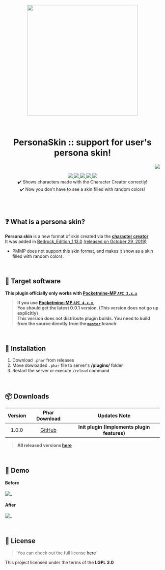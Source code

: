 <p align="center"> <img src="https://ghcdn.rawgit.org/PresentKim/PersonaSkin/stable/icon.png" width="360"> </p>
<br> <h1 align="center"> PersonaSkin :: support for user's persona skin! </h1>
<p align="right">  
  <a href="https://github.com/PresentKim/PersonaSkin/blob/stable/README_KOR.md">  
    <img src="https://img.shields.io/static/v1?label=%ED%95%9C%EA%B5%AD%EC%96%B4&message=%EB%A1%9C+%EC%9D%BD%EA%B8%B0&labelColor=success">  
  </a>  
</p>  
<p align="center">  
  <a href="https://poggit.pmmp.io/ci/PresentKim/PersonaSkin/PersonaSkin">  
    <img src="https://poggit.pmmp.io/ci.shield/PresentKim/PersonaSkin/PersonaSkin?style=flat-square">  
  </a>  
  <a href="https://github.com/PresentKim/PersonaSkin/releases">  
    <img src="https://img.shields.io/github/release/PresentKim/PersonaSkin.svg?style=flat-square">  
  </a>  
  <a href="https://github.com/PresentKim/PersonaSkin/releases">  
    <img src="https://img.shields.io/github/downloads/PresentKim/PersonaSkin/total.svg?style=flat-square">  
  </a>  
  </a>  
  <a href="https://github.com/PresentKim/PersonaSkin/blob/master/LICENSE">  
    <img src="https://img.shields.io/github/license/PresentKim/PersonaSkin.svg?style=flat-square">  
  </a>  
  <a href="http://hits.dwyl.com/PresentKim/PersonaSkin">  
    <img src="http://hits.dwyl.com/PresentKim/PersonaSkin.svg">  
  </a>  
  <br> ✔️ Shows characters made with the Character Creator correctly!
  <br> ✔️ Now you don't have to see a skin filled with random colors!  
</p>  
  
<br>  
<br>  
  
## :question: What is a **persona skin**?  
**Persona skin** is a new format of skin created via the [**character creator**](https://minecraft.gamepedia.com/Character_creator)  
It was added in [Bedrock_Edition_1.13.0](https://minecraft.gamepedia.com/Bedrock_Edition_1.13.0) [(released on October 29, 2019)](https://feedback.minecraft.net/hc/en-us/articles/360035247792)  
- PMMP does not support this skin format, and makes it show as a skin filled with random colors.
  
<br>  
  
## :file_folder: Target software  
**This plugin officially only works with [Pocketmine-MP `API 3.x.x`](https://github.com/pmmp/PocketMine-MP/tree/stable)**
> **If you use [**Pocketmine-MP** `API 4.x.x`](https://github.com/pmmp/PocketMine-MP/tree/master),**  
> **You should get the latest 0.0.1 version. (This version does not go up explicitly)**  
> **This version does not distribute plugin builds. You need to build from the source directly from the [`master`](https://github.com/PresentKim/PersonaSkin/tree/master) branch**
  
<br>  
  
## :wrench: Installation
1) Download `.phar` from releases  
2) Move dowloaded `.phar` file to server's **/plugins/** folder  
3) Restart the server or execute `/reload` command  
  
<br>  
  
## :package: Downloads  
  
| Version | Phar Download | Updates Note |  
| :-----: | :-----------: | :----------: |    
| 1.0.0 | [GitHub](https://github.com/PresentKim/PersonaSkin/releases/download/1.0.0/PersonaSkin_v1.0.0.phar) | **Init plugin (Implements plugin features)** |  
  
> **All released versions [here](https://github.com/PresentKim/PersonaSkin/releases)**  
  
<br>   
  
## :space_invader: Demo  
#### Before
 ![_](https://raw.githubusercontent.com/PresentKim/PersonaSkin/main/assets/demo/before.png)  
#### After  
 ![_](https://raw.githubusercontent.com/PresentKim/PersonaSkin/main/assets/demo/after.png)  
  
<br>  
  
## :memo: License  
> You can check out the full license [here](https://github.com/PresentKim/PersonaSkin/blob/stable/LICENSE)  
  
This project licensed under the terms of the **LGPL 3.0**  
